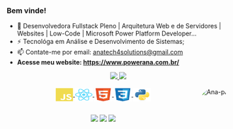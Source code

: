 
### Bem vinde!

- 🔭 Desenvolvedora Fullstack Pleno | Arquitetura Web e de Servidores | Websites | Low-Code | Microsoft Power Platform Developer...
- ⚡ Tecnológa em Análise e Desenvolvimento de Sistemas;
- 📫 Contate-me por email: anatech4solutions@gmail.com
- <b>Acesse meu website: https://www.powerana.com.br/ </b>

<div align="center">
  <a href="https://github.com/AnaLimaBR">
    <div align="center">
  <img height="180em" src="https://github-readme-stats.vercel.app/api?username=AnaLimaBR&show_icons=true&theme=onedark&include_all_commits=true&count_private=true"/>
  <img height="180em" src="https://github-readme-stats.vercel.app/api/top-langs/?username=AnaLimaBR&layout=compact&langs_count=7&theme=onedark"/>
</div>
  <div style="display: inline_block"><br>
  <img align="center" alt="Ana-Js" height="30" width="40" src="https://raw.githubusercontent.com/devicons/devicon/master/icons/javascript/javascript-plain.svg">
  <img align="center" alt="Ana-React" height="30" width="40" src="https://raw.githubusercontent.com/devicons/devicon/master/icons/react/react-original.svg">
  <img align="center" alt="Ana-HTML" height="30" width="40" src="https://raw.githubusercontent.com/devicons/devicon/master/icons/html5/html5-original.svg">
  <img align="center" alt="Ana-CSS" height="30" width="40" src="https://raw.githubusercontent.com/devicons/devicon/master/icons/css3/css3-original.svg">
  <img align="center" alt="Ana-Python" height="30" width="40" src="https://raw.githubusercontent.com/devicons/devicon/master/icons/python/python-original.svg">
  <img align="right" alt="Ana-pic" height="150" style="border-radius:50px;" src="https://picrew.me/shareImg/org/202206/338224_6LX1C492.png?width=676&height=676">
</div>

    
    
  ##
 
<div> 

  <a href="https://instagram.com/" target="_blank"><img src="https://img.shields.io/badge/-Instagram-%23E4405F?style=for-the-badge&logo=instagram&logoColor=white" target="_blank"></a>
  <a href = "mailto:@gmail.com"><img src="https://img.shields.io/badge/-Gmail-%23333?style=for-the-badge&logo=gmail&logoColor=white" target="_blank"></a>
  <a href="https://www.linkedin.com/in/ana-lima-ti/" target="_blank"><img src="https://img.shields.io/badge/-LinkedIn-%230077B5?style=for-the-badge&logo=linkedin&logoColor=white" target="_blank"></a> 
 

 
</div>
